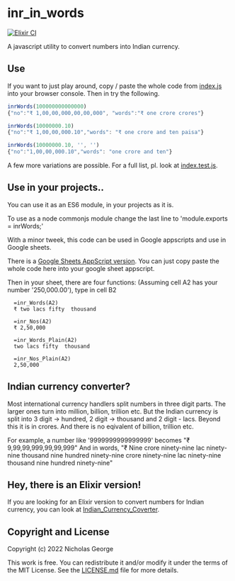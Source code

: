 # inr_in_words
[![Elixir CI](https://github.com/nicholas-george/Indian-Currency-Converter/actions/workflows/elixir.yml/badge.svg)](https://github.com/nicholas-george/Indian-Currency-Converter/actions/workflows/elixir.yml)

A javascript utility to convert numbers into Indian currency.

## Use

If you want to just play around, copy / paste the whole code from [index.js](https://github.com/nicholas-george/inr_in_words/blob/master/index.js) into your browser console. Then in try the following.
```javascript
inrWords(100000000000000)
{"no":"₹ 1,00,00,000,00,00,000", "words":"₹ one crore crores"}

inrWords(10000000.10)
{"no":"₹ 1,00,00,000.10","words": "₹ one crore and ten paisa"}

inrWords(10000000.10, '', '')
{"no":"1,00,00,000.10","words": "one crore and ten"}

```
A few more variations are possible. For a full list, pl. look at [index.test.js](https://github.com/nicholas-george/inr_in_words/blob/master/index.test.js).

## Use in your projects..

You can  use it as an ES6 module, in your projects as it is.

To use as a node commonjs module change the last line to 'module.exports = inrWords;'

With a minor tweek, this code can be used in Google appscripts and use in Google sheets.

There is a [Google Sheets AppScript version](https://github.com/nicholas-george/inr_in_words/blob/master/googleAppScript.js). You can just copy paste the whole code here into your google sheet appscript.

Then in your sheet, there are four functions: 
  (Assuming cell A2 has your number '250,000.00'), type in cell B2

  ```Appscript
    =inr_Words(A2) 
    ₹ two lacs fifty  thousand

    =inr_Nos(A2)
    ₹ 2,50,000

    =inr_Words_Plain(A2)
    two lacs fifty  thousand
    
    =inr_Nos_Plain(A2)
    2,50,000
  ```


## Indian currency converter?

Most international currency handlers split numbers in three digit parts. The larger ones turn into million, billion, trillion etc. But the Indian currency is split into 3 digit -> hundred, 2 digit -> thousand and 2 digit - lacs. Beyond this it is in crores. And there is no eqivalent of billion, trillion etc. 

  For example, 
  a number like '9999999999999999' becomes "₹ 9,99,99,999,99,99,999"
  And in words, "₹ Nine crore ninety-nine lac ninety-nine thousand nine hundred ninety-nine crore ninety-nine lac ninety-nine thousand nine hundred ninety-nine"

## Hey, there is an Elixir version!

If you are looking for an Elixir version to convert numbers for Indian currency, you can look at [Indian_Currency_Coverter](https://github.com/nicholas-george/Indian-Currency-Converter).

## Copyright and License

Copyright (c) 2022 Nicholas George

This work is free. You can redistribute it and/or modify it under the terms of the MIT License. See the [LICENSE.md](https://github.com/nicholas-george/inr_in_words/blob/master/LICENSE) file for more details.
